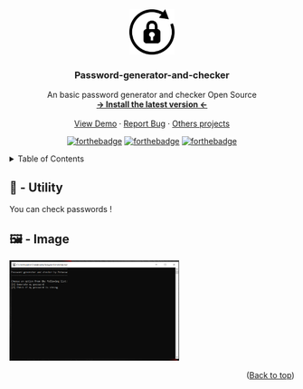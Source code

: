 <div id="top"></div>
<div align="center">
  <a href="https://github.com/Pataxsa/Password-generator-and-checker/">
    <img src="https://raw.githubusercontent.com/Pataxsa/Password-generator-and-checker/main/PasswordGenerator/icon.png" alt="Logo" width="80" height="80">
  </a>

  <h3 align="center">Password-generator-and-checker</h3>

  <p align="center">
    An basic password generator and checker Open Source
    <br />
    <a href="https://github.com/Pataxsa/Password-generator-and-checker/releases/latest"><strong>-> Install the latest version <-</strong></a>
    <br />
    <br />
    <a href="https://github.com/othneildrew/Best-README-Template">View Demo</a>
    ·
    <a href="https://github.com/Pataxsa/Password-generator-and-checker/issues">Report Bug</a>
    ·
    <a href="https://github.com/Pataxsa?tab=repositories">Others projects</a>
  </p>
</div>
<div align="center">
  
  [![forthebadge](https://forthebadge.com/images/badges/made-with-c-sharp.svg)](https://github.com/Pataxsa/Password-generator-and-checker)
  [![forthebadge](https://forthebadge.com/images/badges/built-with-love.svg)](https://github.com/Pataxsa/Password-generator-and-checker)
  [![forthebadge](https://forthebadge.com/images/badges/open-source.svg)](https://github.com/Pataxsa/Password-generator-and-checker)
  
</div>

<details>
  <summary>Table of Contents</summary>
  <ol>
    <li>
      <a href="#utility">Utility</a>
    </li>
    <li>
      <a href="#image">Image</a>
    </li>
  </ol>
</details>

<h2 id="utility">🔨 - Utility</h2>
<p>You can check passwords !</p>

<h2 id="utility">🖼️ - Image</h2>

[<img src="https://raw.githubusercontent.com/Pataxsa/Password-generator-and-checker/main/Image.PNG" alt="Image" width="300">](https://example.com)

<p align="right">(<a href="#top">Back to top</a>)</p>
